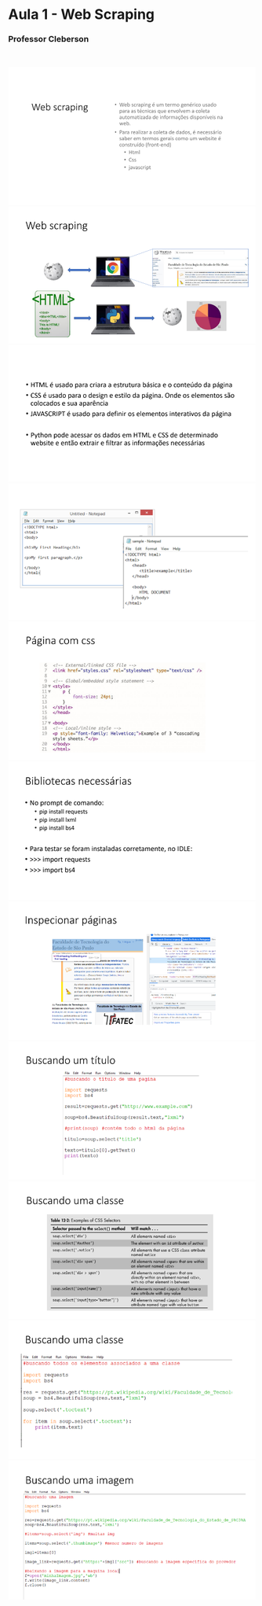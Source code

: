 # Aula 1 - Web Scraping
### Professor Cleberson
<br/>

![](img/img1.png)
![](img/img2.png)
![](img/img3.png)
![](img/img4.png)
![](img/img5.png)
![](img/img6.png)
![](img/img7.png)
![](img/img8.png)
![](img/img9.png)
![](img/img10.png)
![](img/img11.png)